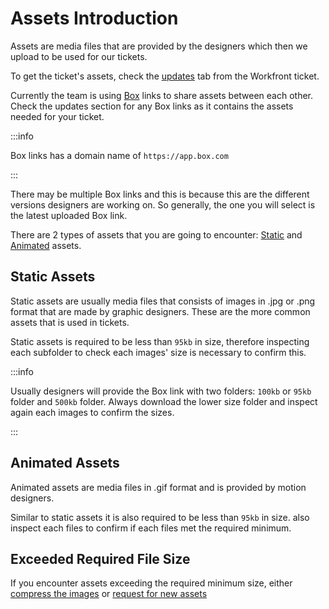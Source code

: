 # Assets Introduction

Assets are media files that are provided by the designers which then we upload to be used for our tickets.

To get the ticket's assets, check the [updates](#static-assets) tab from the Workfront ticket.

Currently the team is using [Box](https://www.box.com/) links to share assets between each other. Check the updates section for any Box links as it contains the assets needed for your ticket.

:::info

Box links has a domain name of `https://app.box.com`

:::

There may be multiple Box links and this is because this are the different versions designers are working on. So generally, the one you will select is the latest uploaded Box link.

There are 2 types of assets that you are going to encounter: [Static](#static-assets) and [Animated](#animated-assets) assets.

## Static Assets

Static assets are usually media files that consists of images in .jpg or .png format that are made by graphic designers. These are the more common assets that is used in tickets.

Static assets is required to be less than `95kb` in size, therefore inspecting each subfolder to check each images' size is necessary to confirm this.

:::info

Usually designers will provide the Box link with two folders: `100kb` or `95kb` folder and `500kb` folder. Always download the lower size folder and inspect again each images to confirm the sizes.

:::

## Animated Assets

Animated assets are media files in .gif format and is provided by motion designers.

Similar to static assets it is also required to be less than `95kb` in size. also inspect each files to confirm if each files met the required minimum.

## Exceeded Required File Size

If you encounter assets exceeding the required minimum size, either [compress the images](./assets-compressing.md) or [request for new assets](./assets-request.md)
